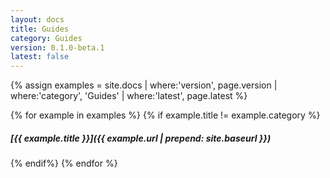 ```yaml
---
layout: docs
title: Guides
category: Guides
version: 0.1.0-beta.1
latest: false
---
```


{% assign examples = site.docs | where:'version', page.version | where:'category', 'Guides' | where:'latest', page.latest %}

{% for example in examples %}
{% if example.title != example.category %}
##### [{{ example.title }}]({{ example.url | prepend: site.baseurl }})
{% endif%}
{% endfor %}